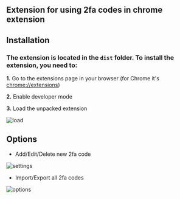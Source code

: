 ## Extension for using 2fa codes in chrome extension

## Installation

### The extension is located in the `dist` folder. To install the extension, you need to:

**1.** Go to the extensions page in your browser (for Chrome it's [chrome://extensions](chrome://extensions))

**2.** Enable developer mode

**3.** Load the unpacked extension

![load](https://i.ibb.co/GkPx5zC/dcae59480cd8.png)

## **Options**

- Add/Edit/Delete new 2fa code

![settings](https://i.ibb.co/X8TYC6M/72a7f8f2c205.png)

- Import/Export all 2fa codes

![options](https://i.ibb.co/P9Kw7FJ/f0de9f736ce7.png)
